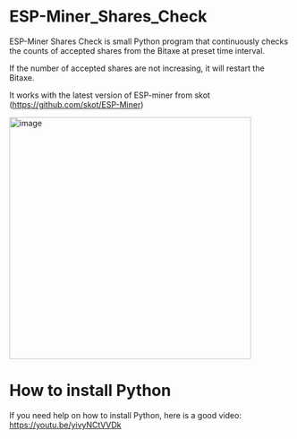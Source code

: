 # ESP-Miner_Shares_Check
ESP-Miner Shares Check is small Python program that continuously checks the counts of accepted shares from the Bitaxe at preset time interval.

If the number of accepted shares are not increasing, it will restart the Bitaxe.

It works with the latest version of ESP-miner from skot (https://github.com/skot/ESP-Miner)

<img width="432" alt="image" src="https://github.com/user-attachments/assets/1aa62495-48d8-4e97-b94c-3ef497b8b166" />

# How to install Python

If you need help on how to install Python, here is a good video:
https://youtu.be/yivyNCtVVDk
